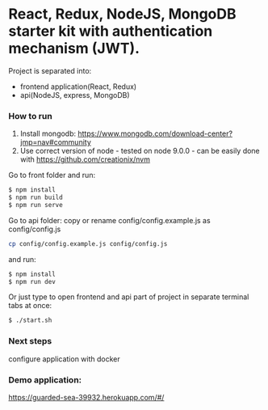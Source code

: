 # React, Redux, NodeJS, MongoDB starter kit with authentication mechanism (JWT).

Project is separated into:
- frontend application(React, Redux)
- api(NodeJS, express, MongoDB)

### How to run

1. Install mongodb: https://www.mongodb.com/download-center?jmp=nav#community
2. Use correct version of node - tested on node 9.0.0 - can be easily done with https://github.com/creationix/nvm

Go to front folder and run:
```sh
$ npm install
$ npm run build
$ npm run serve
```

Go to api folder:
copy or rename config/config.example.js as config/config.js

```sh
cp config/config.example.js config/config.js
```
and run:
```sh
$ npm install
$ npm run dev
```

Or just type to open frontend and api part of project in separate terminal tabs at once:
```sh
$ ./start.sh
```

### Next steps
configure application with docker

### Demo application:
https://guarded-sea-39932.herokuapp.com/#/
